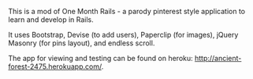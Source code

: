 This is a mod of One Month Rails - a parody pinterest style application to learn and develop in Rails. 

It uses Bootstrap, Devise (to add users), Paperclip (for images), jQuery Masonry (for pins layout), and endless scroll.

The app for viewing and testing can be found on heroku: http://ancient-forest-2475.herokuapp.com/.
